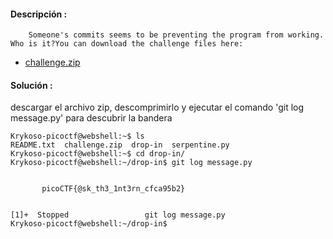 #### Descripción :
		Someone's commits seems to be preventing the program from working. Who is it?You can download the challenge files here:

- [challenge.zip](https://artifacts.picoctf.net/c_titan/157/challenge.zip)

#### Solución :

descargar el archivo zip, descomprimirlo y ejecutar el comando 'git log message.py' para descubrir la bandera 

	Krykoso-picoctf@webshell:~$ ls
	README.txt  challenge.zip  drop-in  serpentine.py
	Krykoso-picoctf@webshell:~$ cd drop-in/
	Krykoso-picoctf@webshell:~/drop-in$ git log message.py


		   picoCTF{@sk_th3_1nt3rn_cfca95b2}

	
	[1]+  Stopped                 git log message.py
	Krykoso-picoctf@webshell:~/drop-in$ 